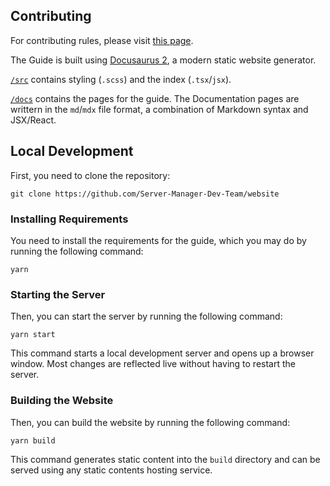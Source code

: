 ## Contributing

For contributing rules, please visit [this page](./.github/CONTRIBUTING.md).

The Guide is built using [Docusaurus 2](https://docusaurus.io/), a modern static website generator. 

[`/src`](./src) contains styling (`.scss`) and the index (`.tsx`/`jsx`).

[`/docs`](./docs) contains the pages for the guide. The Documentation pages are writtern in the `md`/`mdx` file format, a combination of Markdown syntax and JSX/React.

## Local Development

First, you need to clone the repository:

    git clone https://github.com/Server-Manager-Dev-Team/website

### Installing Requirements

You need to install the requirements for the guide, which you may do by running the following command:

    yarn

### Starting the Server

Then, you can start the server by running the following command:

    yarn start

This command starts a local development server and opens up a browser window. Most changes are reflected live without having to restart the server.

### Building the Website

Then, you can build the website by running the following command:

    yarn build

This command generates static content into the `build` directory and can be served using any static contents hosting service.

